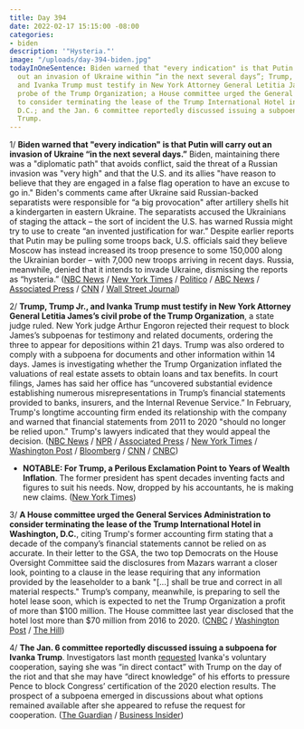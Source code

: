 ```yaml
---
title: Day 394
date: 2022-02-17 15:15:00 -08:00
categories:
- biden
description: '"Hysteria."'
image: "/uploads/day-394-biden.jpg"
todayInOneSentence: Biden warned that "every indication" is that Putin will carry
  out an invasion of Ukraine within “in the next several days”; Trump, Trump Jr.,
  and Ivanka Trump must testify in New York Attorney General Letitia James’s civil
  probe of the Trump Organization; a House committee urged the General Services Administration
  to consider terminating the lease of the Trump International Hotel in Washington,
  D.C.; and the Jan. 6 committee reportedly discussed issuing a subpoena for Ivanka
  Trump.
---
```


1/ **Biden warned that "every indication" is that Putin will carry out an invasion of Ukraine “in the next several days.”** Biden, maintaining there was a "diplomatic path" that avoids conflict, said the threat of a Russian invasion was "very high" and that the U.S. and its allies "have reason to believe that they are engaged in a false flag operation to have an excuse to go in." Biden's comments came after Ukraine said Russian-backed separatists were responsible for “a big provocation" after artillery shells hit a kindergarten in eastern Ukraine. The separatists accused the Ukrainians of staging the attack – the sort of incident the U.S. has warned Russia might try to use to create “an invented justification for war.” Despite earlier reports that Putin may be pulling some troops back, U.S. officials said they believe Moscow has instead increased its troop presence to some 150,000 along the Ukrainian border – with 7,000 new troops arriving in recent days. Russia, meanwhile, denied that it intends to invade Ukraine, dismissing the reports as “hysteria.” ([NBC News](https://www.nbcnews.com/news/world/shelling-eastern-ukraine-tensions-russia-troop-withdrawal-biden-nato-rcna16609) / [New York Times](https://www.nytimes.com/live/2022/02/17/world/russia-ukraine-news#western-reports-of-russias-continued-military-buildup-around-ukraine-heighten-tensions) / [Politico](https://www.politico.com/news/2022/02/17/blinken-to-deliver-remarks-on-russian-threat-to-peace-and-security-at-u-n-security-council-00009733) / [ABC News](https://abcnews.go.com/Politics/biden-believes-putin-ukraine-invasion-days/story?id=82954609) / [Associated Press](https://apnews.com/article/russia-ukraine-europe-russia-united-states-moscow-029f7416b35e905901ea10bf3019dafb) / [CNN](https://www.cnn.com/2022/02/17/politics/joe-biden-russia/index.html) / [Wall Street Journal](https://www.wsj.com/articles/ukraine-pro-russia-separatists-trade-allegations-of-cease-fire-violations-11645091832))

2/ **Trump, Trump Jr., and Ivanka Trump must testify in New York Attorney General Letitia James’s civil probe of the Trump Organization**, a state judge ruled. New York judge Arthur Engoron rejected their request to block James’s subpoenas for testimony and related documents, ordering the three to appear for depositions within 21 days. Trump was also ordered to comply with a subpoena for documents and other information within 14 days. James is investigating whether the Trump Organization inflated the valuations of real estate assets to obtain loans and tax benefits. In court filings, James has said her office has “uncovered substantial evidence establishing numerous misrepresentations in Trump’s financial statements provided to banks, insurers, and the Internal Revenue Service.” In February, Trump's longtime accounting firm ended its relationship with the company and warned that financial statements from 2011 to 2020 "should no longer be relied upon." Trump's lawyers indicated that they would appeal the decision. ([NBC News](https://www.nbcnews.com/politics/donald-trump/judge-orders-trump-children-answer-questions-business-practices-oath-rcna16659) / [NPR](https://www.npr.org/2022/02/17/1081426859/ny-supreme-court-justice-orders-the-trumps-to-testify-under-oath) / [Associated Press](https://apnews.com/article/business-new-york-manhattan-donald-trump-subpoenas-0aa45e4644b13f7a3ef76d9c00491298) / [New York Times](https://www.nytimes.com/2022/02/17/nyregion/trump-investigation-letitia-james.html) / [Washington Post](https://www.washingtonpost.com/business/2022/02/17/trump-hotel-lease-probe/) / [Bloomberg](https://www.bloomberg.com/news/articles/2022-02-17/trumps-says-n-y-s-james-improperly-conducting-criminal-probe?sref=MIBMEEoj) / [CNN](https://www.cnn.com/2022/02/17/politics/trump-subpoena-james-new-york-lawsuit/index.html) / [CNBC](https://www.cnbc.com/2022/02/17/judge-will-rule-on-trump-new-york-subpoena-fight-thursday-afternoon.html))

* **NOTABLE: For Trump, a Perilous Exclamation Point to Years of Wealth Inflation**. The former president has spent decades inventing facts and figures to suit his needs. Now, dropped by his accountants, he is making new claims. ([New York Times](https://www.nytimes.com/2022/02/16/business/trump-wealth-mazars.html))

3/ **A House committee urged the General Services Administration to consider terminating the lease of the Trump International Hotel in Washington, D.C.**, citing Trump's former accounting firm stating that a decade of the company’s financial statements cannot be relied on as accurate. In their letter to the GSA, the two top Democrats on the House Oversight Committee said the disclosures from Mazars warrant a closer look, pointing to a clause in the lease requiring that any information provided by the leaseholder to a bank "\[...\] shall be true and correct in all material respects." Trump’s company, meanwhile, is preparing to sell the hotel lease soon, which is expected to net the Trump Organization a profit of more than $100 million. The House committee last year disclosed that the hotel lost more than $70 million from 2016 to 2020. ([CNBC](https://www.cnbc.com/2022/02/17/house-panel-asks-gsa-to-end-trump-lease-of-old-post-office-dc-hotel.html) / [Washington Post](https://www.washingtonpost.com/business/2022/02/17/trump-hotel-lease-probe/) / [The Hill](https://thehill.com/homenews/house/594753-democrats-ask-gsa-to-consider-canceling-trump-dc-hotel-lease))

4/ **The Jan. 6 committee reportedly discussed issuing a subpoena for Ivanka Trump**. Investigators last month [requested](https://whatthefuckjusthappenedtoday.com/2022/01/20/day-366/#4-the-jan-6-committee-requested-volu) Ivanka's voluntary cooperation, saying she was “in direct contact” with Trump on the day of the riot and that she may have “direct knowledge” of his efforts to pressure Pence to block Congress’ certification of the 2020 election results. The prospect of a subpoena emerged in discussions about what options remained available after she appeared to refuse the request for cooperation. ([The Guardian](https://www.theguardian.com/us-news/2022/feb/17/us-capitol-attack-ivanka-trump-subpoena-discussion) / [Business Insider](https://www.businessinsider.com/capitol-riot-committee-considering-ivanka-trump-subpoena-report-2022-2))